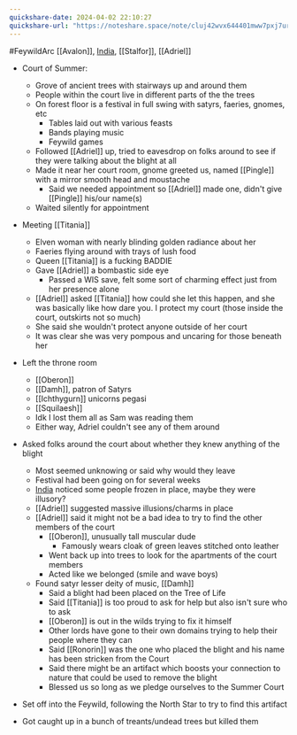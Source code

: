 ```yaml
---
quickshare-date: 2024-04-02 22:10:27
quickshare-url: "https://noteshare.space/note/cluj42wvx644401mww7pxj7ur#9C3Iwq8d42LDdOUEsjtRBrHZxqdyS1tfzhq8XDOq9ms"
---
```

#FeywildArc 
[[Avalon]], [India](PCs/Past/India.md), [[Stalfor]], [[Adriel]]

- Court of Summer:
	- Grove of ancient trees with stairways up and around them
	- People within the court live in different parts of the the trees
	- On forest floor is a festival in full swing with satyrs, faeries, gnomes, etc
		- Tables laid out with various feasts
		- Bands playing music
		- Feywild games
	- Followed [[Adriel]] up, tried to eavesdrop on folks around to see if they were talking about the blight at all
	- Made it near her court room, gnome greeted us, named [[Pingle]] with a mirror smooth head and moustache 
		- Said we needed appointment so [[Adriel]] made one, didn't give [[Pingle]] his/our name(s)
	- Waited silently for appointment

- Meeting [[Titania]]
	- Elven woman with nearly blinding golden radiance about her
	- Faeries flying around with trays of lush food
	- Queen [[Titania]] is a fucking BADDIE
	- Gave [[Adriel]] a bombastic side eye
		- Passed a WIS save, felt some sort of charming effect just from her presence alone
	- [[Adriel]] asked [[Titania]] how could she let this happen, and she was basically like how dare you. I protect my court (those inside the court, outskirts not so much)
	- She said she wouldn't protect anyone outside of her court
	- It was clear she was very pompous and uncaring for those beneath her

- Left the throne room
	- [[Oberon]]
	- [[Damh]], patron of Satyrs
	- [[Ichthygurn]] unicorns pegasi
	- [[Squilaesh]] 
	- Idk I lost them all as Sam was reading them
	- Either way, Adriel couldn't see any of them around

- Asked folks around the court about whether they knew anything of the blight 
	- Most seemed unknowing or said why would they leave
	- Festival had been going on for several weeks
	- [India](PCs/Past/India.md) noticed some people frozen in place, maybe they were illusory?
	- [[Adriel]] suggested massive illusions/charms in place
	- [[Adriel]] said it might not be a bad idea to try to find the other members of the court
		- [[Oberon]], unusually tall muscular dude
			- Famously wears cloak of green leaves stitched onto leather
		- Went back up into trees to look for the apartments of the court members
		- Acted like we belonged (smile and wave boys)
	- Found satyr lesser deity of music, [[Damh]]
		- Said a blight had been placed on the Tree of Life
		- Said [[Titania]] is too proud to ask for help but also isn't sure who to ask
		- [[Oberon]] is out in the wilds trying to fix it himself
		- Other lords have gone to their own domains trying to help their people where they can
		- Said [[Ronorin]] was the one who placed the blight and his name has been stricken from the Court
		- Said there might be an artifact which boosts your connection to nature that could be used to remove the blight
		- Blessed us so long as we pledge ourselves to the Summer Court

- Set off into the Feywild, following the North Star to try to find this artifact
- Got caught up in a bunch of treants/undead trees but killed them